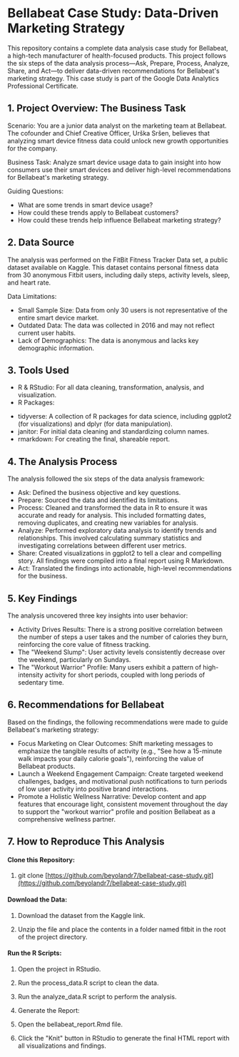 # Bellabeat Case Study: Data-Driven Marketing Strategy
This repository contains a complete data analysis case study for Bellabeat, a high-tech manufacturer of health-focused products. This project follows the six steps of the data analysis process—Ask, Prepare, Process, Analyze, Share, and Act—to deliver data-driven recommendations for Bellabeat's marketing strategy. This case study is part of the Google Data Analytics Professional Certificate.

## 1. Project Overview: The Business Task
Scenario: You are a junior data analyst on the marketing team at Bellabeat. The cofounder and Chief Creative Officer, Urška Sršen, believes that analyzing smart device fitness data could unlock new growth opportunities for the company.

Business Task: Analyze smart device usage data to gain insight into how consumers use their smart devices and deliver high-level recommendations for Bellabeat's marketing strategy.

Guiding Questions:
* What are some trends in smart device usage?
* How could these trends apply to Bellabeat customers?
* How could these trends help influence Bellabeat marketing strategy?

## 2. Data Source
The analysis was performed on the FitBit Fitness Tracker Data set, a public dataset available on Kaggle. This dataset contains personal fitness data from 30 anonymous Fitbit users, including daily steps, activity levels, sleep, and heart rate.

Data Limitations:
* Small Sample Size: Data from only 30 users is not representative of the entire smart device market.
* Outdated Data: The data was collected in 2016 and may not reflect current user habits.
* Lack of Demographics: The data is anonymous and lacks key demographic information.

## 3. Tools Used
* R & RStudio: For all data cleaning, transformation, analysis, and visualization.
* R Packages:
- tidyverse: A collection of R packages for data science, including ggplot2 (for visualizations) and dplyr (for data manipulation).
- janitor: For initial data cleaning and standardizing column names.
- rmarkdown: For creating the final, shareable report.

## 4. The Analysis Process
The analysis followed the six steps of the data analysis framework:
* Ask: Defined the business objective and key questions.
* Prepare: Sourced the data and identified its limitations.
* Process: Cleaned and transformed the data in R to ensure it was accurate and ready for analysis. This included formatting dates, removing duplicates, and creating new variables for analysis.
* Analyze: Performed exploratory data analysis to identify trends and relationships. This involved calculating summary statistics and investigating correlations between different user metrics.
* Share: Created visualizations in ggplot2 to tell a clear and compelling story. All findings were compiled into a final report using R Markdown.
* Act: Translated the findings into actionable, high-level recommendations for the business.

## 5. Key Findings
The analysis uncovered three key insights into user behavior:

* Activity Drives Results: There is a strong positive correlation between the number of steps a user takes and the number of calories they burn, reinforcing the core value of fitness tracking.
* The "Weekend Slump": User activity levels consistently decrease over the weekend, particularly on Sundays.
* The "Workout Warrior" Profile: Many users exhibit a pattern of high-intensity activity for short periods, coupled with long periods of sedentary time.

## 6. Recommendations for Bellabeat
Based on the findings, the following recommendations were made to guide Bellabeat's marketing strategy:

* Focus Marketing on Clear Outcomes: Shift marketing messages to emphasize the tangible results of activity (e.g., "See how a 15-minute walk impacts your daily calorie goals"), reinforcing the value of Bellabeat products.
* Launch a Weekend Engagement Campaign: Create targeted weekend challenges, badges, and motivational push notifications to turn periods of low user activity into positive brand interactions.
* Promote a Holistic Wellness Narrative: Develop content and app features that encourage light, consistent movement throughout the day to support the "workout warrior" profile and position Bellabeat as a comprehensive wellness partner.

## 7. How to Reproduce This Analysis
#### Clone this Repository:

1. git clone [https://github.com/beyolandr7/bellabeat-case-study.git](https://github.com/beyolandr7/bellabeat-case-study.git)

#### Download the Data:

1. Download the dataset from the Kaggle link.

2. Unzip the file and place the contents in a folder named fitbit in the root of the project directory.

#### Run the R Scripts:

1. Open the project in RStudio.

2. Run the process_data.R script to clean the data.

3. Run the analyze_data.R script to perform the analysis.

4. Generate the Report:

5. Open the bellabeat_report.Rmd file.

6. Click the "Knit" button in RStudio to generate the final HTML report with all visualizations and findings.
